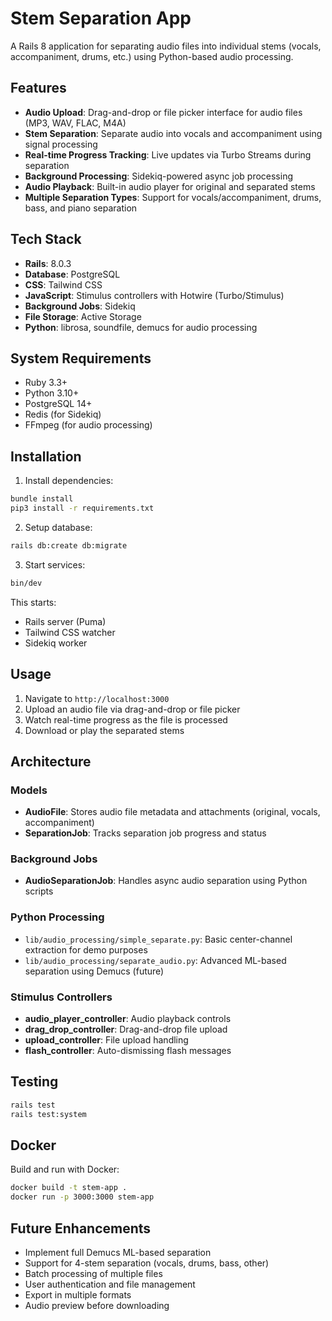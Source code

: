 # Stem Separation App

A Rails 8 application for separating audio files into individual stems (vocals, accompaniment, drums, etc.) using Python-based audio processing.

## Features

- **Audio Upload**: Drag-and-drop or file picker interface for audio files (MP3, WAV, FLAC, M4A)
- **Stem Separation**: Separate audio into vocals and accompaniment using signal processing
- **Real-time Progress Tracking**: Live updates via Turbo Streams during separation
- **Background Processing**: Sidekiq-powered async job processing
- **Audio Playback**: Built-in audio player for original and separated stems
- **Multiple Separation Types**: Support for vocals/accompaniment, drums, bass, and piano separation

## Tech Stack

- **Rails**: 8.0.3
- **Database**: PostgreSQL
- **CSS**: Tailwind CSS
- **JavaScript**: Stimulus controllers with Hotwire (Turbo/Stimulus)
- **Background Jobs**: Sidekiq
- **File Storage**: Active Storage
- **Python**: librosa, soundfile, demucs for audio processing

## System Requirements

- Ruby 3.3+
- Python 3.10+
- PostgreSQL 14+
- Redis (for Sidekiq)
- FFmpeg (for audio processing)

## Installation

1. Install dependencies:
```bash
bundle install
pip3 install -r requirements.txt
```

2. Setup database:
```bash
rails db:create db:migrate
```

3. Start services:
```bash
bin/dev
```

This starts:
- Rails server (Puma)
- Tailwind CSS watcher
- Sidekiq worker

## Usage

1. Navigate to `http://localhost:3000`
2. Upload an audio file via drag-and-drop or file picker
3. Watch real-time progress as the file is processed
4. Download or play the separated stems

## Architecture

### Models
- **AudioFile**: Stores audio file metadata and attachments (original, vocals, accompaniment)
- **SeparationJob**: Tracks separation job progress and status

### Background Jobs
- **AudioSeparationJob**: Handles async audio separation using Python scripts

### Python Processing
- `lib/audio_processing/simple_separate.py`: Basic center-channel extraction for demo purposes
- `lib/audio_processing/separate_audio.py`: Advanced ML-based separation using Demucs (future)

### Stimulus Controllers
- **audio_player_controller**: Audio playback controls
- **drag_drop_controller**: Drag-and-drop file upload
- **upload_controller**: File upload handling
- **flash_controller**: Auto-dismissing flash messages

## Testing

```bash
rails test
rails test:system
```

## Docker

Build and run with Docker:
```bash
docker build -t stem-app .
docker run -p 3000:3000 stem-app
```

## Future Enhancements

- Implement full Demucs ML-based separation
- Support for 4-stem separation (vocals, drums, bass, other)
- Batch processing of multiple files
- User authentication and file management
- Export in multiple formats
- Audio preview before downloading
